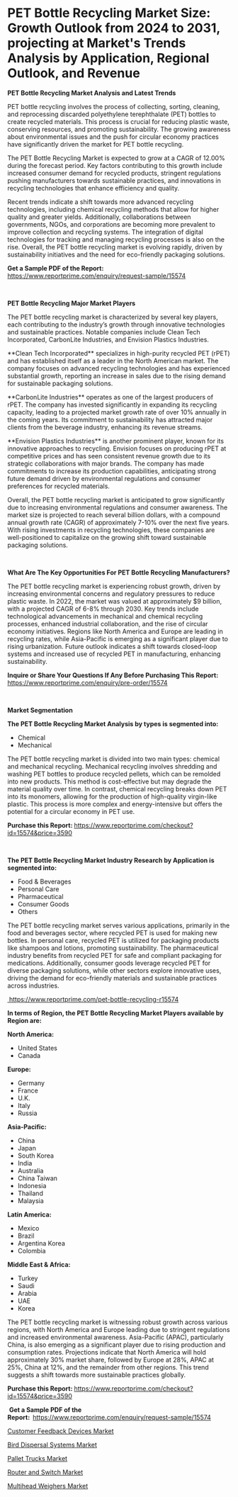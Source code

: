 <p><h1>PET Bottle Recycling Market Size: Growth Outlook from 2024 to 2031, projecting at Market's Trends Analysis by Application, Regional Outlook, and Revenue</h1></p><p><strong>PET Bottle Recycling Market Analysis and Latest Trends</strong></p>
<p><p>PET bottle recycling involves the process of collecting, sorting, cleaning, and reprocessing discarded polyethylene terephthalate (PET) bottles to create recycled materials. This process is crucial for reducing plastic waste, conserving resources, and promoting sustainability. The growing awareness about environmental issues and the push for circular economy practices have significantly driven the market for PET bottle recycling. </p><p>The PET Bottle Recycling Market is expected to grow at a CAGR of 12.00% during the forecast period. Key factors contributing to this growth include increased consumer demand for recycled products, stringent regulations pushing manufacturers towards sustainable practices, and innovations in recycling technologies that enhance efficiency and quality. </p><p>Recent trends indicate a shift towards more advanced recycling technologies, including chemical recycling methods that allow for higher quality and greater yields. Additionally, collaborations between governments, NGOs, and corporations are becoming more prevalent to improve collection and recycling systems. The integration of digital technologies for tracking and managing recycling processes is also on the rise. Overall, the PET bottle recycling market is evolving rapidly, driven by sustainability initiatives and the need for eco-friendly packaging solutions.</p></p>
<p><strong>Get a Sample PDF of the Report:&nbsp;</strong> <a href="https://www.reportprime.com/enquiry/request-sample/15574?utm_campaign=1529&utm_medium=2&utm_source=Github&utm_content=ia&utm_term=18102024&utm_id=pet-bottle-recycling">https://www.reportprime.com/enquiry/request-sample/15574</a></p>
<p>&nbsp;</p>
<p><strong>PET Bottle Recycling Major Market Players</strong></p>
<p><p>The PET bottle recycling market is characterized by several key players, each contributing to the industry’s growth through innovative technologies and sustainable practices. Notable companies include Clean Tech Incorporated, CarbonLite Industries, and Envision Plastics Industries.</p><p>**Clean Tech Incorporated** specializes in high-purity recycled PET (rPET) and has established itself as a leader in the North American market. The company focuses on advanced recycling technologies and has experienced substantial growth, reporting an increase in sales due to the rising demand for sustainable packaging solutions. </p><p>**CarbonLite Industries** operates as one of the largest producers of rPET. The company has invested significantly in expanding its recycling capacity, leading to a projected market growth rate of over 10% annually in the coming years. Its commitment to sustainability has attracted major clients from the beverage industry, enhancing its revenue streams.</p><p>**Envision Plastics Industries** is another prominent player, known for its innovative approaches to recycling. Envision focuses on producing rPET at competitive prices and has seen consistent revenue growth due to its strategic collaborations with major brands. The company has made commitments to increase its production capabilities, anticipating strong future demand driven by environmental regulations and consumer preferences for recycled materials.</p><p>Overall, the PET bottle recycling market is anticipated to grow significantly due to increasing environmental regulations and consumer awareness. The market size is projected to reach several billion dollars, with a compound annual growth rate (CAGR) of approximately 7-10% over the next five years. With rising investments in recycling technologies, these companies are well-positioned to capitalize on the growing shift toward sustainable packaging solutions.</p></p>
<p>&nbsp;</p>
<p><strong>What Are The Key Opportunities For PET Bottle Recycling Manufacturers?</strong></p>
<p><p>The PET bottle recycling market is experiencing robust growth, driven by increasing environmental concerns and regulatory pressures to reduce plastic waste. In 2022, the market was valued at approximately $9 billion, with a projected CAGR of 6-8% through 2030. Key trends include technological advancements in mechanical and chemical recycling processes, enhanced industrial collaboration, and the rise of circular economy initiatives. Regions like North America and Europe are leading in recycling rates, while Asia-Pacific is emerging as a significant player due to rising urbanization. Future outlook indicates a shift towards closed-loop systems and increased use of recycled PET in manufacturing, enhancing sustainability.</p></p>
<p><strong>Inquire or Share Your Questions If Any Before Purchasing This Report:</strong> <a href="https://www.reportprime.com/enquiry/pre-order/15574?utm_campaign=1529&utm_medium=2&utm_source=Github&utm_content=ia&utm_term=18102024&utm_id=pet-bottle-recycling">https://www.reportprime.com/enquiry/pre-order/15574</a></p>
<p>&nbsp;</p>
<p><strong>Market Segmentation</strong></p>
<p><strong>The PET Bottle Recycling Market Analysis by types is segmented into:</strong></p>
<p><ul><li>Chemical</li><li>Mechanical</li></ul></p>
<p><p>The PET bottle recycling market is divided into two main types: chemical and mechanical recycling. Mechanical recycling involves shredding and washing PET bottles to produce recycled pellets, which can be remolded into new products. This method is cost-effective but may degrade the material quality over time. In contrast, chemical recycling breaks down PET into its monomers, allowing for the production of high-quality virgin-like plastic. This process is more complex and energy-intensive but offers the potential for a circular economy in PET use.</p></p>
<p><strong>Purchase this Report:&nbsp;</strong><a href="https://www.reportprime.com/checkout?id=15574&price=3590&utm_campaign=1529&utm_medium=2&utm_source=Github&utm_content=ia&utm_term=18102024&utm_id=pet-bottle-recycling">https://www.reportprime.com/checkout?id=15574&price=3590</a></p>
<p>&nbsp;</p>
<p><strong>The PET Bottle Recycling Market Industry Research by Application is segmented into:</strong></p>
<p><ul><li>Food & Beverages</li><li>Personal Care</li><li>Pharmaceutical</li><li>Consumer Goods</li><li>Others</li></ul></p>
<p><p>The PET bottle recycling market serves various applications, primarily in the food and beverages sector, where recycled PET is used for making new bottles. In personal care, recycled PET is utilized for packaging products like shampoos and lotions, promoting sustainability. The pharmaceutical industry benefits from recycled PET for safe and compliant packaging for medications. Additionally, consumer goods leverage recycled PET for diverse packaging solutions, while other sectors explore innovative uses, driving the demand for eco-friendly materials and sustainable practices across industries.</p></p>
<p><a href="https://www.reportprime.com/pet-bottle-recycling-r15574?utm_campaign=1529&utm_medium=2&utm_source=Github&utm_content=ia&utm_term=18102024&utm_id=pet-bottle-recycling">&nbsp;https://www.reportprime.com/pet-bottle-recycling-r15574</a></p>
<p><strong>In terms of Region, the PET Bottle Recycling Market Players available by Region are:</strong></p>
<p>
    <p> <strong> North America: </strong>
        <ul>
            <li>United States</li>
            <li>Canada</li>
        </ul>
        </p> 
    <p> <strong> Europe: </strong>
        <ul>
            <li>Germany</li>
            <li>France</li>
            <li>U.K.</li>
            <li>Italy</li>
            <li>Russia</li>
        </ul>
        </p> 
    <p> <strong> Asia-Pacific: </strong>
        <ul>
            <li>China</li>
            <li>Japan</li>
            <li>South Korea</li>
            <li>India</li>
            <li>Australia</li>
            <li>China Taiwan</li>
            <li>Indonesia</li>
            <li>Thailand</li>
            <li>Malaysia</li>
        </ul>
        </p> 
    <p> <strong> Latin America: </strong>
        <ul>
            <li>Mexico</li>
            <li>Brazil</li>
            <li>Argentina Korea</li>
            <li>Colombia</li>
        </ul>
        </p> 
    <p> <strong> Middle East & Africa: </strong>
        <ul>
            <li>Turkey</li>
            <li>Saudi</li>
            <li>Arabia</li>
            <li>UAE</li>
            <li>Korea</li>
        </ul>
    </p>
    </p>
<p><p>The PET bottle recycling market is witnessing robust growth across various regions, with North America and Europe leading due to stringent regulations and increased environmental awareness. Asia-Pacific (APAC), particularly China, is also emerging as a significant player due to rising production and consumption rates. Projections indicate that North America will hold approximately 30% market share, followed by Europe at 28%, APAC at 25%, China at 12%, and the remainder from other regions. This trend suggests a shift towards more sustainable practices globally.</p></p>
<p><strong>Purchase this Report: </strong><a href="https://www.reportprime.com/checkout?id=15574&price=3590&utm_campaign=1529&utm_medium=2&utm_source=Github&utm_content=ia&utm_term=18102024&utm_id=pet-bottle-recycling">https://www.reportprime.com/checkout?id=15574&price=3590</a></p>
<p>&nbsp;<strong>Get a Sample PDF of the Report:&nbsp;&nbsp;</strong><a href="https://www.reportprime.com/enquiry/request-sample/15574?utm_campaign=1529&utm_medium=2&utm_source=Github&utm_content=ia&utm_term=18102024&utm_id=pet-bottle-recycling">https://www.reportprime.com/enquiry/request-sample/15574</a></p>
<p><strong></strong></p>
<p><p><a href="https://issuu.com/reportprime-2/docs/customer-feedback-devices-market-si_1cb7e3a70590e6?utm_campaign=1529&utm_medium=2&utm_source=Github&utm_content=ia&utm_term=18102024&utm_id=pet-bottle-recycling">Customer Feedback Devices Market</a></p><p><a href="https://issuu.com/reportprime-2/docs/bird-dispersal-systems-market-size-_886735575917b9?utm_campaign=1529&utm_medium=2&utm_source=Github&utm_content=ia&utm_term=18102024&utm_id=pet-bottle-recycling">Bird Dispersal Systems Market</a></p><p><a href="https://www.linkedin.com/pulse/pallet-trucks-market-size-type-manual-truckelectric-truck-ddaoe?utm_campaign=1529&utm_medium=2&utm_source=Github&utm_content=ia&utm_term=18102024&utm_id=pet-bottle-recycling">Pallet Trucks Market</a></p><p><a href="https://www.linkedin.com/pulse/emerging-technologies-reshaping-router-switch-market-impact-gp4xf?utm_campaign=1529&utm_medium=2&utm_source=Github&utm_content=ia&utm_term=18102024&utm_id=pet-bottle-recycling">Router and Switch Market</a></p><p><a href="https://www.linkedin.com/pulse/future-ready-strategic-insights-global-multihead-weighers-market-8fykf?utm_campaign=1529&utm_medium=2&utm_source=Github&utm_content=ia&utm_term=18102024&utm_id=pet-bottle-recycling">Multihead Weighers Market</a></p></p>